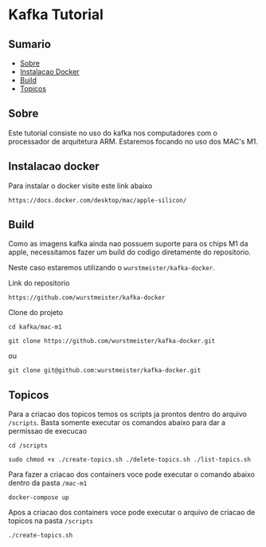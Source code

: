 # Kafka Tutorial

## Sumario

- [Sobre](#sobre)
- [Instalacao Docker](#instalacao-docker)
- [Build](#build)
- [Topicos](#topicos)

## Sobre
Este tutorial consiste no uso do kafka nos computadores com o processador de arquitetura ARM. Estaremos focando no uso dos MAC's M1.

## Instalacao docker

Para instalar o docker visite este link abaixo

```
https://docs.docker.com/desktop/mac/apple-silicon/
```

## Build

Como as imagens kafka ainda nao possuem suporte para os chips M1 da apple, necessitamos fazer um build do codigo diretamente do repositorio.

Neste caso estaremos utilizando o ``wurstmeister/kafka-docker``.

Link do repositorio

```
https://github.com/wurstmeister/kafka-docker
```
Clone do projeto

```
cd kafka/mac-m1
```

```
git clone https://github.com/wurstmeister/kafka-docker.git
```
ou 

```
git clone git@github.com:wurstmeister/kafka-docker.git
```

## Topicos

Para a criacao dos topicos temos os scripts ja prontos dentro do arquivo ```/scripts```. Basta somente executar os comandos abaixo para dar a permissao de execucao

```
cd /scripts
```

```
sudo chmod +x ./create-topics.sh ./delete-topics.sh ./list-topics.sh
```

Para fazer a criacao dos containers voce pode executar o comando abaixo dentro da pasta ``/mac-m1``

```
docker-compose up
```

Apos a criacao dos containers voce pode executar o arquivo de criacao de topicos na pasta ``/scripts``

```
./create-topics.sh
```
